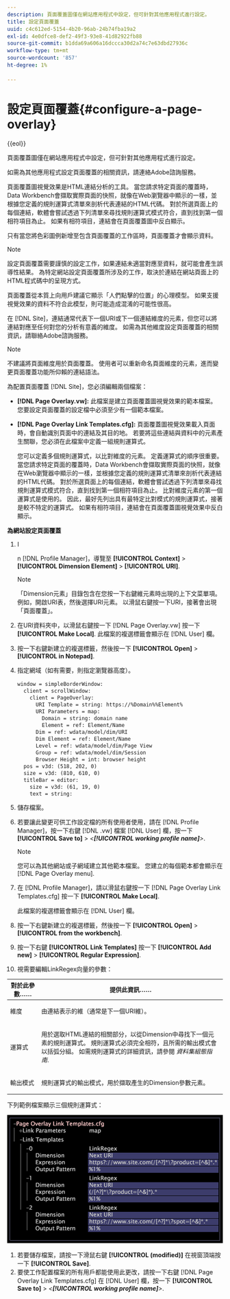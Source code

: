 ```yaml
---
description: 頁面覆蓋圖僅在網站應用程式中設定，但可針對其他應用程式進行設定。
title: 設定頁面覆蓋
uuid: c4c612ed-5154-4b20-96ab-24b74fba19a2
exl-id: 4e0dfce8-def2-49f3-93e8-41d82922fb88
source-git-commit: b1dda69a606a16dccca30d2a74c7e63dbd27936c
workflow-type: tm+mt
source-wordcount: '857'
ht-degree: 1%

---
```


# 設定頁面覆蓋{#configure-a-page-overlay}

{{eol}}

頁面覆蓋圖僅在網站應用程式中設定，但可針對其他應用程式進行設定。

如需為其他應用程式設定頁面覆蓋的相關資訊，請連絡Adobe諮詢服務。

頁面覆蓋圖視覺效果是HTML連結分析的工具。 當您請求特定頁面的覆蓋時，Data Workbench會擷取實際頁面的快照，就像在Web瀏覽器中顯示的一樣，並根據您定義的規則運算式清單來剖析代表連結的HTML代碼。 對於所選頁面上的每個連結，軟體會嘗試透過下列清單來尋找規則運算式模式符合，直到找到第一個相符項目為止。 如果有相符項目，連結會在頁面覆蓋圖中反白顯示。

只有當您將色彩圖例新增至包含頁面覆蓋的工作區時，頁面覆蓋才會顯示資料。

>[!NOTE]
>
>設定頁面覆蓋需要謹慎的設定工作，如果連結未適當對應至資料，就可能會產生誤導性結果。 為特定網站設定頁面覆蓋所涉及的工作，取決於連結在網站頁面上的HTML程式碼中的呈現方式。

頁面覆蓋從本質上向用戶建議它顯示「人們點擊的位置」的心理模型。 如果支援視覺效果的資料不符合此模型，則可能造成混淆的可能性很高。

在 [!DNL Site]，連結通常代表下一個URI或下一個連結維度的元素，但您可以將連結對應至任何對您的分析有意義的維度。 如需為其他維度設定頁面覆蓋的相關資訊，請聯絡Adobe諮詢服務。

>[!NOTE]
>
>不建議將頁面維度用於頁面覆蓋。 使用者可以重新命名頁面維度的元素，進而變更頁面覆蓋功能所仰賴的連結語法。

為配置頁面覆蓋 [!DNL Site]，您必須編輯兩個檔案：

* **[!DNL Page Overlay.vw]:** 此檔案是建立頁面覆蓋圖視覺效果的範本檔案。 您要設定頁面覆蓋的設定檔中必須至少有一個範本檔案。
* **[!DNL Page Overlay Link Templates.cfg]:** 頁面覆蓋圖視覺效果載入頁面時，會自動識別頁面中的連結及其目的地。 若要將這些連結與資料中的元素產生關聯，您必須在此檔案中定義一組規則運算式。

   您可以定義多個規則運算式，以比對維度的元素。 定義運算式的順序很重要。 當您請求特定頁面的覆蓋時，Data Workbench會擷取實際頁面的快照，就像在Web瀏覽器中顯示的一樣，並根據您定義的規則運算式清單來剖析代表連結的HTML代碼。 對於所選頁面上的每個連結，軟體會嘗試透過下列清單來尋找規則運算式模式符合，直到找到第一個相符項目為止。 比對維度元素的第一個運算式是使用的。 因此，最好先列出具有最特定比對模式的規則運算式，接著是較不特定的運算式。 如果有相符項目，連結會在頁面覆蓋圖視覺效果中反白顯示。

**為網站設定頁面覆蓋**

1. I

   n [!DNL Profile Manager]，導覽至 **[!UICONTROL Context]** > **[!UICONTROL Dimension Element]** > **[!UICONTROL URI]**.

   >[!NOTE]
   >
   >「Dimension元素」目錄包含在您按一下右鍵維元素時出現的上下文菜單項。 例如，開啟URI表，然後選擇URI元素。 以滑鼠右鍵按一下URI，接著會出現「頁面覆蓋」。

1. 在URI資料夾中，以滑鼠右鍵按一下 [!DNL Page Overlay.vw] 按一下 **[!UICONTROL Make Local]**. 此檔案的複選標籤會顯示在 [!DNL User] 欄。
1. 按一下右鍵新建立的複選標籤，然後按一下 **[!UICONTROL Open]** > **[!UICONTROL in Notepad]**.
1. 指定網域（如有需要，則指定瀏覽器高度）。

   ```
   window = simpleBorderWindow:
     client = scrollWindow:
       client = PageOverlay:
         URI Template = string: https://%Domain%%Element%
         URI Parameters = map:
           Domain = string: domain name
           Element = ref: Element/Name
         Dim = ref: wdata/model/dim/URI
         Dim Element = ref: Element/Name
         Level = ref: wdata/model/dim/Page View
         Group = ref: wdata/model/dim/Session
         Browser Height = int: browser height
     pos = v3d: (518, 202, 0)
     size = v3d: (810, 610, 0)
     titleBar = editor:
       size = v3d: (61, 19, 0)
       text = string:
   ```

1. 儲存檔案。
1. 若要讓此變更可供工作設定檔的所有使用者使用，請在 [!DNL Profile Manager]，按一下右鍵 [!DNL .vw] 檔案 [!DNL User] 欄，按一下 **[!UICONTROL Save to]** > *&lt;**[!UICONTROL working profile name]**>*.

   >[!NOTE]
   >
   >您可以為其他網站或子網域建立其他範本檔案。 您建立的每個範本都會顯示在 [!DNL Page Overlay menu].

1. 在 [!DNL Profile Manager]，請以滑鼠右鍵按一下 [!DNL Page Overlay Link Templates.cfg] 按一下 **[!UICONTROL Make Local]**.

   此檔案的複選標籤會顯示在 [!DNL User] 欄。

1. 按一下右鍵新建立的複選標籤，然後按一下 **[!UICONTROL Open]** > **[!UICONTROL from the workbench]**.
1. 按一下右鍵 **[!UICONTROL Link Templates]** 按一下 **[!UICONTROL Add new]** > **[!UICONTROL Regular Expression]**.
1. 視需要編輯LinkRegex向量的參數：

<table id="table_24DD4BB5009542F7BB1DA3318E2E6E2B">
 <thead>
  <tr>
   <th colname="col1" class="entry"> 對於此參數…… </th>
   <th colname="col2" class="entry"> 提供此資訊…… </th>
  </tr>
 </thead>
 <tbody>
  <tr>
   <td colname="col1"> <p>維度 </p> </td>
   <td colname="col2"> <p>由連結表示的維（通常是下一個URI維）。 </p> </td>
  </tr>
  <tr>
   <td colname="col1"> <p>運算式 </p> </td>
   <td colname="col2"> <p>用於選取HTML連結的相關部分，以從Dimension中尋找下一個元素的規則運算式。 規則運算式必須完全相符，且所需的輸出模式會以括弧分組。 如需規則運算式的詳細資訊，請參閱 <i>資料集組態指南</i>. </p> </td>
  </tr>
  <tr>
   <td colname="col1"> <p>輸出模式 </p> </td>
   <td colname="col2"> <p>規則運算式的輸出模式，用於擷取產生的Dimension參數元素。 </p> </td>
  </tr>
 </tbody>
</table>

下列範例檔案顯示三個規則運算式：

![](assets/cfg_PageOverlayLinkTemplates_Example.png)

1. 若要儲存檔案，請按一下滑鼠右鍵 **[!UICONTROL (modified)]** 在視窗頂端按一下 **[!UICONTROL Save]**.
1. 要使工作配置檔案的所有用戶都能使用此更改，請按一下右鍵 [!DNL Page Overlay Link Templates.cfg] 在 [!DNL User] 欄，按一下 **[!UICONTROL Save to]** > *&lt;**[!UICONTROL working profile name]**>*.
